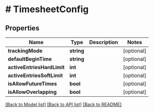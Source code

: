 # # TimesheetConfig

## Properties

Name | Type | Description | Notes
------------ | ------------- | ------------- | -------------
**trackingMode** | **string** |  | [optional]
**defaultBeginTime** | **string** |  | [optional]
**activeEntriesHardLimit** | **int** |  | [optional]
**activeEntriesSoftLimit** | **int** |  | [optional]
**isAllowFutureTimes** | **bool** |  | [optional]
**isAllowOverlapping** | **bool** |  | [optional]

[[Back to Model list]](../../README.md#models) [[Back to API list]](../../README.md#endpoints) [[Back to README]](../../README.md)
